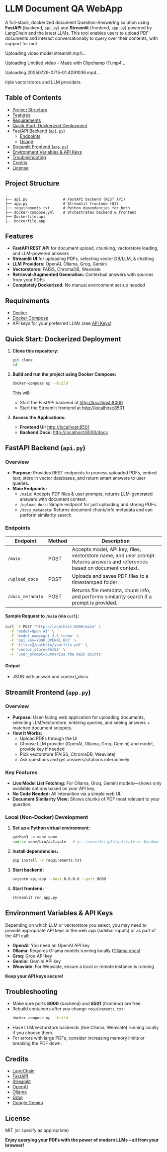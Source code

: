 # LLM Document QA WebApp

A full-stack, dockerized document Question-Answering solution using **FastAPI** (backend, `api.py`) and **Streamlit** (frontend, `app.py`) powered by LangChain and the latest LLMs. This tool enables users to upload PDF documents and interact conversationally to query over their contents, with support for mul

Uploading video model streamlit.mp4…



Uploading Untitled video - Made with Clipchamp (1).mp4…



Uploading 20250729-0715-01.4091036.mp4…

tiple vectorstores and LLM providers.

## Table of Contents

- [Project Structure](#project-structure)
- [Features](#features)
- [Requirements](#requirements)
- [Quick Start: Dockerized Deployment](#quick-start-dockerized-deployment)
- [FastAPI Backend (`api.py`)](#fastapi-backend-apipy)
  - [Endpoints](#endpoints)
  - [Usage](#usage)
- [Streamlit Frontend (`app.py`)](#streamlit-frontend-apppy)
- [Environment Variables & API Keys](#environment-variables--api-keys)
- [Troubleshooting](#troubleshooting)
- [Credits](#credits)
- [License](#license)

## Project Structure

```
.
├── api.py                # FastAPI backend (REST API)
├── app.py                # Streamlit frontend (UI)
├── requirements.txt      # Python dependencies for both
├── docker-compose.yml    # Orchestrates backend & frontend
├── Dockerfile.api
├── Dockerfile.app
```

## Features

- **FastAPI REST API** for document upload, chunking, vectorstore loading, and LLM-powered answers
- **Streamlit UI** for uploading PDFs, selecting vector DB/LLM, & chatting
- **LLM Providers:** OpenAI, Ollama, Groq, Gemini
- **Vectorstores:** FAISS, ChromaDB, Weaviate
- **Retrieval-Augmented Generation:** Contextual answers with sources from your PDFs
- **Completely Dockerized:** No manual environment set-up needed

## Requirements

- [Docker](https://www.docker.com/products/docker-desktop)
- [Docker Compose](https://docs.docker.com/compose/)
- API keys for your preferred LLMs (see [API Keys](#environment-variables--api-keys))

## Quick Start: Dockerized Deployment

1. **Clone this repository:**
   ```sh
   git clone 
   cd 
   ```

2. **Build and run the project using Docker Compose:**
   ```sh
   docker-compose up --build
   ```

   This will:
   - Start the FastAPI backend at [http://localhost:8000](http://localhost:8000)
   - Start the Streamlit frontend at [http://localhost:8501](http://localhost:8501)

3. **Access the Applications:**
   - **Frontend UI:** [http://localhost:8501](http://localhost:8501)
   - **Backend Docs:** [http://localhost:8000/docs](http://localhost:8000/docs)

## FastAPI Backend (`api.py`)

### Overview

- **Purpose:** Provides REST endpoints to process uploaded PDFs, embed text, store in vector databases, and return smart answers to user queries.
- **Main Endpoints:**
  - `/main`: Accepts PDF files & user prompts, returns LLM-generated answers with document context.
  - `/upload_docs`: Simple endpoint for just uploading and storing PDFs.
  - `/docs_metadata`: Returns document chunk/info metadata and can perform similarity search.

### Endpoints

| Endpoint         | Method | Description                                                                |
|------------------|--------|----------------------------------------------------------------------------|
| `/main`          | POST   | Accepts model, API key, files, vectorstore name, and user prompt. Returns answers and references based on document context. |
| `/upload_docs`   | POST   | Uploads and saves PDF files to a timestamped folder.                        |
| `/docs_metadata` | POST   | Returns file metadata, chunk info, and performs similarity search if a prompt is provided. |

#### Sample Request to `/main` (via `curl`):

```sh
curl -X POST "http://localhost:8000/main" \
  -F 'model=Open AI' \
  -F 'model_name=gpt-3.5-turbo' \
  -F 'api_key=YOUR_OPENAI_KEY' \
  -F 'files=@/path/to/yourfile.pdf' \
  -F 'vector_store=FAISS' \
  -F 'user_prompt=Summarize the main points'
```

#### Output
- JSON with answer and context_docs.

## Streamlit Frontend (`app.py`)

### Overview

- **Purpose:** User-facing web application for uploading documents, selecting LLM/vectorstore, entering queries, and seeing answers + matched document snippets.
- **How it Works:**
  - Upload PDFs through the UI
  - Choose LLM provider (OpenAI, Ollama, Groq, Gemini) and model, provide key if needed
  - Pick vectorstore (FAISS, ChromaDB, Weaviate)
  - Ask questions and get answers/citations interactively

### Key Features

- **Live Model List Fetching:** For Ollama, Groq, Gemini models—shows only available options based on your API key.
- **No Code Needed:** All interaction via a simple web UI.
- **Document Similarity View:** Shows chunks of PDF most relevant to your question.

### Local (Non-Docker) Development

1. **Set up a Python virtual environment:**
   ```sh
   python3 -m venv venv
   source venv/bin/activate   # or .\venv\Scripts\activate on Windows
   ```

2. **Install dependencies:**
   ```sh
   pip install -r requirements.txt
   ```

3. **Start backend:**
   ```sh
   uvicorn api:app --host 0.0.0.0 --port 8000
   ```

4. **Start frontend:**
   ```sh
   streamlit run app.py
   ```

## Environment Variables & API Keys

Depending on which LLM or vectorstore you select, you may need to provide appropriate API keys in the web app (sidebar inputs) or as part of the API call:

- **OpenAI**: You need an OpenAI API key
- **Ollama**: Requires Ollama models running locally ([Ollama docs](https://ollama.com/))
- **Groq**: Groq API key
- **Gemini**: Gemini API key
- **Weaviate**: For Weaviate, ensure a local or remote instance is running

**Keep your API keys secure!**

## Troubleshooting

- Make sure ports **8000** (backend) and **8501** (frontend) are free.
- Rebuild containers after you change `requirements.txt`:
  ```sh
  docker-compose up --build
  ```
- Have LLM/vectorstore backends (like Ollama, Weaviate) running locally if you choose them.
- For errors with large PDFs, consider increasing memory limits or breaking the PDF down.

## Credits

- [LangChain](https://github.com/langchain-ai/langchain)
- [FastAPI](https://fastapi.tiangolo.com/)
- [Streamlit](https://streamlit.io/)
- [OpenAI](https://openai.com/)
- [Ollama](https://ollama.com/)
- [Groq](https://groq.com/)
- [Google Gemini](https://ai.google.dev/)

## License

MIT (or specify as appropriate)

**Enjoy querying your PDFs with the power of modern LLMs – all from your browser!**

